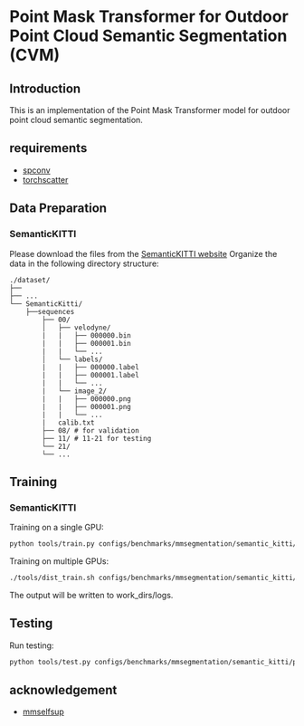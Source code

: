 # Point Mask Transformer for Outdoor Point Cloud Semantic Segmentation (CVM)

## Introduction
This is an implementation of the Point Mask Transformer model for outdoor point cloud semantic segmentation. 

## requirements
- [spconv](https://github.com/traveller59/spconv)
- [torchscatter](https://github.com/rusty1s/pytorch_scatter)



## Data Preparation

### SemanticKITTI
Please download the files from the [SemanticKITTI website](http://semantic-kitti.org/dataset.html) 
Organize the data in the following directory structure:
```
./dataset/
├── 
├── ...
└── SemanticKitti/
    ├──sequences
        ├── 00/           
        │   ├── velodyne/	
        |   |	├── 000000.bin
        |   |	├── 000001.bin
        |   |	└── ...
        │   └── labels/ 
        |   |   ├── 000000.label
        |   |   ├── 000001.label
        |   |   └── ...
        |   └── image_2/ 
        |   |   ├── 000000.png
        |   |   ├── 000001.png
        |   |   └── ...
        |   calib.txt
        ├── 08/ # for validation
        ├── 11/ # 11-21 for testing
        └── 21/
	    └── ...
```

## Training
### SemanticKITTI
Training on a single GPU:
```bash
python tools/train.py configs/benchmarks/mmsegmentation/semantic_kitti/pmformer.py --work_dir work_dirs/logs
```
Training on multiple GPUs:
```bash
./tools/dist_train.sh configs/benchmarks/mmsegmentation/semantic_kitti/pmformer.py 8 --work_dir work_dirs/logs
```
The output will be written to work_dirs/logs.
## Testing
Run testing:
```bash
python tools/test.py configs/benchmarks/mmsegmentation/semantic_kitti/pmformer.py checkpoint_path
```

## acknowledgement
- [mmselfsup](https://github.com/open-mmlab/mmselfsup)